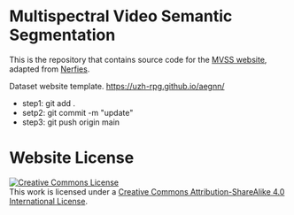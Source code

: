 # Multispectral Video Semantic Segmentation

This is the repository that contains source code for the [MVSS website](https://jiwei0921.github.io/Multispectral-Video-Semantic-Segmentation/), adapted from <a rel="license" href="https://nerfies.github.io">Nerfies</a>.

Dataset website template. https://uzh-rpg.github.io/aegnn/ 

+ step1: git add .
+ setp2: git commit -m "update"
+ step3: git push origin main

# Website License
<a rel="license" href="http://creativecommons.org/licenses/by-sa/4.0/"><img alt="Creative Commons License" style="border-width:0" src="https://i.creativecommons.org/l/by-sa/4.0/88x31.png" /></a><br />This work is licensed under a <a rel="license" href="http://creativecommons.org/licenses/by-sa/4.0/">Creative Commons Attribution-ShareAlike 4.0 International License</a>.
